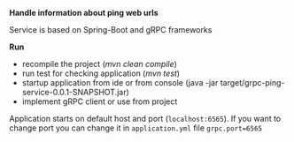 **Handle information about ping web urls**

Service is based on Spring-Boot and gRPC frameworks

**Run**
* recompile the project (_mvn clean compile_)
* run test for checking application (_mvn test_)
* startup application from ide or from console (java -jar target/grpc-ping-service-0.0.1-SNAPSHOT.jar)
* implement gRPC client or use from project

Application starts on default host and port (`localhost:6565`). If you want to change port you can change it in `application.yml` file `grpc.port=6565`